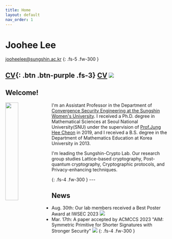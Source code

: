 ```yaml
---
title: Home
layout: default
nav_order: 1
---
```

# **Joohee Lee**
jooheelee@sungshin.ac.kr
{: .fs-5 .fw-300 }

[CV](Joohee_Lee____Curriculum_Vitae_0908.pdf){: .btn .btn-purple .fs-3}  [CV](Joohee_Lee____Curriculum_Vitae_0908.pdf)
<a href="Joohee_Lee____Curriculum_Vitae_0908.pdf"><img src="https://img.shields.io/badge/CV-512BD4?style=flat-square&logo=CV&logoColor=purple"/></a>
---
## Welcome!
<div>
    <img src="https://github.com/sungshincrypto/sungshincrypto.github.io/assets/143777085/85fb5360-3518-4651-910a-f7f2f5239a91" height="28%" width="28%" align="left"/>
        <p>I'm an Assistant Professor in the Department of <a href="https://www.sungshin.ac.kr/cse/index..do">Convergence Security Engineering at the Sungshin Women's University</a>. I received a Ph.D. degree in Mathematical Sciences at Seoul National University(SNU) under the supervision of <a href="https://www.math.snu.ac.kr/~jhcheon/xe2/">Prof.Jung Hee Cheon</a> in 2019, and I received a B.S. degree in the Department of Mathematics Education at Korea University in 2013.</p>
    <p>I'm leading the Sungshin-Crypto Lab. Our research group studies Lattice-based cryptography, Post-quantum cryptography, Cryptographic protocols, and Privacy-enhancing techniques.</p>
</div>
{: .fs-4 .fw-300 }
---

## News
- Aug. 30th: Our lab members received a Best Poster Award at IWSEC 2023  <img src="https://img.shields.io/badge/IWSEC2023-512BD4?style=flat-square&logo=CV&logoColor=purple"/>
- Mar. 17th: A paper accepted by ACMCCS 2023
             "AIM: Symmetric Primitive for Shorter Signatures with Stronger Security"  <img src="https://img.shields.io/badge/ACMCCS2023-512BD4?style=flat-square&logo=CV&logoColor=purple"/>
{: .fs-4 .fw-300 }

[^1]: [It can take up to 10 minutes for changes to your site to publish after you push the changes to GitHub](https://docs.github.com/en/pages/setting-up-a-github-pages-site-with-jekyll/creating-a-github-pages-site-with-jekyll#creating-your-site).

[Just the Docs]: https://just-the-docs.github.io/just-the-docs/
[GitHub Pages]: https://docs.github.com/en/pages
[README]: https://github.com/just-the-docs/just-the-docs-template/blob/main/README.md
[Jekyll]: https://jekyllrb.com
[GitHub Pages / Actions workflow]: https://github.blog/changelog/2022-07-27-github-pages-custom-github-actions-workflows-beta/
[use this template]: https://github.com/just-the-docs/just-the-docs-template/generate
